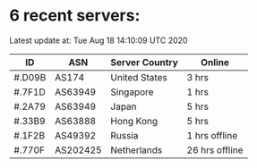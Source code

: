 # 6 recent servers:

Latest update at: Tue Aug 18 14:10:09 UTC 2020

| ID | ASN | Server Country | Online |
| -- | --- | -------------- | ------ |
| #.D09B | AS174 | United States | 3 hrs |
| #.7F1D | AS63949 | Singapore | 1 hrs |
| #.2A79 | AS63949 | Japan | 5 hrs |
| #.33B9 | AS63888 | Hong Kong | 5 hrs |
| #.1F2B | AS49392 | Russia | 1 hrs offline |
| #.770F | AS202425 | Netherlands | 26 hrs offline |

